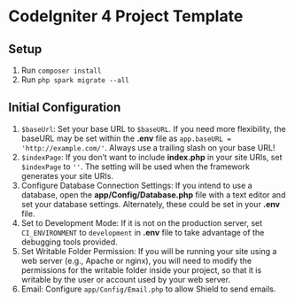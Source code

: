 # CodeIgniter 4 Project Template

## Setup
1. Run `composer install`
2. Run `php spark migrate --all`


## Initial Configuration
1. `$baseUrl`: Set your base URL to `$baseURL`. If you need more flexibility, the baseURL may be set within the **.env** file as `app.baseURL = 'http://example.com/'`. Always use a trailing slash on your base URL!
2. `$indexPage`: If you don’t want to include **index.php** in your site URIs, set `$indexPage` to `''`. The setting will be used when the framework generates your site URIs.
3. Configure Database Connection Settings: If you intend to use a database, open the **app/Config/Database.php** file with a text editor and set your database settings. Alternately, these could be set in your **.env** file.
4. Set to Development Mode: If it is not on the production server, set `CI_ENVIRONMENT` to `development` in **.env** file to take advantage of the debugging tools provided.
5. Set Writable Folder Permission: If you will be running your site using a web server (e.g., Apache or nginx), you will need to modify the permissions for the writable folder inside your project, so that it is writable by the user or account used by your web server.
6. Email: Configure `app/Config/Email.php` to allow Shield to send emails.